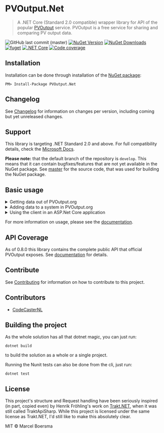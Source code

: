 # PVOutput.Net

> A .NET Core (Standard 2.0 compatible) wrapper library for API of the popular [PVOutput](https://pvoutput.org) service.
> PVOutput is a free service for sharing and comparing PV output data.

![GitHub last commit (master)](https://img.shields.io/github/last-commit/pyrocumulus/PVOutput.Net/master?label=last%20commit%20%28master%29)
[![NuGet Version](https://img.shields.io/nuget/v/PVOutput.Net.svg?logo=nuget)](https://www.nuget.org/packages/PVOutput.Net/)
[![NuGet Downloads](https://img.shields.io/nuget/dt/PVOutput.Net.svg?logo=nuget)](https://www.nuget.org/packages/PVOutput.Net/)
[![fuget](https://www.fuget.org/packages/PVOutput.Net/badge.svg)](https://www.fuget.org/packages/PVOutput.Net)
[![.NET Core](https://img.shields.io/github/workflow/status/pyrocumulus/PVOutput.Net/.NET%20Core/develop)](https://github.com/pyrocumulus/pvoutput.net/actions?query=workflow%3A%22.NET+Core%22)
[![Code coverage](https://img.shields.io/codecov/c/github/pyrocumulus/PVOutput.Net/develop)](https://codecov.io/gh/pyrocumulus/pvoutput.net)

## Installation

Installation can be done through installation of the [NuGet package](https://www.nuget.org/packages/PVOutput.Net/):

```posh
PM> Install-Package PVOutput.Net
```

## Changelog

See [Changelog](CHANGELOG.md) for information on changes per version, including coming but yet unreleased changes.

## Support

This library is targeting .NET Standard 2.0 and above. For full compatibility details, check the [Microsoft Docs](https://docs.microsoft.com/nl-nl/dotnet/standard/net-standard#net-implementation-support).

**Please note:** that the default branch of the repository is `develop`. This means that it can contain bugfixes/features that are not yet available in the NuGet package.
See [master](https://github.com/pyrocumulus/pvoutput.net/tree/master) for the source code, that was used for building the NuGet package.

## Basic usage

<details>
    <summary>Getting data out of PVOutput.org</summary>

```csharp
var client = new PVOutputClient(apiKey: "myPvOutputKey", ownedSystemId: 1);

// Request output for today
var outputResponse = await client.Output.GetOutputForDateAsync(DateTime.Today);
var output = outputResponse.Value;
Console.WriteLine($"Output for date {output.OutputDate.ToShortDateString()}, {output.EnergyGenerated} Wh generated");

```

</details>

<details>
    <summary>Adding data to a system in PVOutput.org</summary>

```csharp
var client = new PVOutputClient(apiKey: "myPvOutputKey", ownedSystemId: 1);
var builder = new StatusPostBuilder<IStatusPost>();

// Build the status
var status = builder.SetTimeStamp(DateTime.Now)
                .SetGeneration(200, null)
                .Build();

// Push the status back to PVOutput
var response = await client.Status.AddStatusAsync(status);

```

</details>

<details>
    <summary>Using the client in an ASP.Net Core application</summary>

```csharp
    public void ConfigureServices(IServiceCollection services)
    {
        services.AddPVOutputClient(options =>
        {
            options.ApiKey = "myPvOutputKey";
            options.OwnedSystemId = 1;
        });
    }
```

</details>

For more information on usage, please see the [documentation](https://pyrocumulus.github.io/pvoutput.net/).

## API Coverage

As of 0.8.0 this library contains the complete public API that official PVOutput exposes. See [documentation](https://pyrocumulus.github.io/pvoutput.net/) for details.

## Contribute

See [Contributing](CONTRIBUTING.md) for information on how to contribute to this project.

## Contributors

- [CodeCasterNL](https://github.com/CodeCasterNL)

## Building the project

As the whole solution has all that dotnet magic, you can just run:

```posh
dotnet build
```

to build the solution as a whole or a single project.

Running the Nunit tests can also be done from the cli, just run:

```posh
dotnet test
```

## License

This project's structure and Request handling have been seriously inspired (in part, copied even) by Henrik Fröhling's work on [Trakt.NET](https://github.com/henrikfroehling/Trakt.NET), when it was still called TraktApiSharp. While this project is licensed under the same license as Trakt.NET, I'd still like to make this absolutely clear.

MIT © Marcel Boersma
